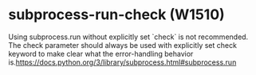 # subprocess-run-check (W1510)

Using subprocess.run without explicitly set \`check\` is not
recommended. The check parameter should always be used with explicitly
set check keyword to make clear what the error-handling behavior
is.https://docs.python.org/3/library/subprocess.html#subprocess.run
